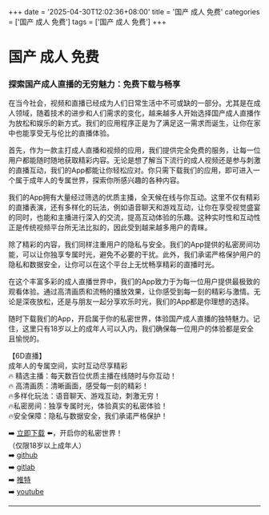 +++
date = '2025-04-30T12:02:36+08:00'
title = '国产 成人 免费'
categories = ['国产 成人 免费']
tags = ['国产 成人 免费']
+++

# 国产 成人 免费

### 探索国产成人直播的无穷魅力：免费下载与畅享

在当今社会，视频和直播已经成为人们日常生活中不可或缺的一部分。尤其是在成人领域，随着技术的进步和人们需求的变化，越来越多人开始选择国产成人直播作为放松和娱乐的新方式。我们的应用程序正是为了满足这一需求而诞生，让你在家中也能享受无与伦比的直播体验。

首先，作为一款主打成人直播和视频的应用，我们提供完全免费的服务，让每一位用户都能随时随地获取精彩内容。无论是想了解当下流行的成人视频还是参与刺激的直播互动，我们的App都能让你轻松应对。你只需下载我们的应用，即可进入一个属于成年人的专属世界，探索你所感兴趣的各种内容。

我们的App拥有大量经过筛选的优质主播，全天候在线与你互动。这里不仅有精彩的直播表演，还有多样化的玩法，例如语音聊天和游戏互动，让你在享受视觉盛宴的同时，也能和主播进行深入的交流，提高互动体验的乐趣。这种实时性和互动性正是传统视频平台所无法比拟的，因此受到越来越多用户的青睐。

除了精彩的内容，我们同样注重用户的隐私与安全。我们的App提供的私密房间功能，可以让你独享专属时光，避免不必要的干扰。此外，我们承诺严格保护用户的隐私和数据安全，让你可以在这个平台上无忧畅享精彩的直播时光。

在这个丰富多彩的成人直播世界中，我们的App致力于为每一位用户提供最极致的观看体验。通过高清画质和流畅的播放效果，让你感受到每一刻的精彩与激情。无论是深夜放松，还是与朋友一起分享欢乐时光，我们的App都是你理想的选择。

随时下载我们的App，开启属于你的私密世界，体验国产成人直播的独特魅力。记住，这里只有18岁以上的成年人可以入内，我们确保每一位用户的体验都是安全且愉悦的。

【6D直播】  
成年人的专属空间，实时互动尽享精彩  
🔥 精选主播：每天数百位优质主播在线随时与你互动！  
🔥 高清画质：清晰画面，感受每一刻的精彩！  
🔥多样化玩法：语音聊天、游戏互动，刺激无穷！  
🔥私密房间：独享专属时光，体验真实的私密体验！  
🔥安全保障：隐私与数据安全，我们承诺严格保护！  

➡️ [立即下载](https://down123.s3.ap-east-1.amazonaws.com/down/down.html?channelCode=blog) ⬅️，开启你的私密世界！  
（仅限18岁以上成年人）  
➡️ [github](https://aldult-live.github.io/)  
➡️ [gitlab](https://seo-09598d.gitlab.io/)  
➡️ [推特](https://x.com/wegame33)  
➡️ [youtube](https://www.youtube.com/@6Dlive)  

---
